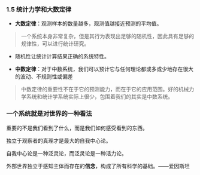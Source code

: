 ### 1.5 统计力学和大数定律

- **大数定律**：观测样本的数量越多，观测值越接近预测的平均值。

> 一个系统本身非常复杂，但是其行为表现出足够的随机性，因此具有足够的规律性，可以进行统计研究。

- 随机性让统计计算结果正确的系统特性。

- **中数定律**：对于中数系统，我们可以预计它与任何理论都或多或少地存在很大的波动、不规则性或偏差

> 中数定律的重要性不在于它的预测能力，而在于它的应用范围。好的机械力学系统和统计学系统实际上很少，包围着我们的其实是中数系统。


### 一个系统就是对世界的一种看法

重要的不是我们看到了什么，而是我们如何感受看到的东西。

独立于观察者的真理才是最大的自我中心论。

自我中心论是一种泛灵论，而泛灵论是一种活力论。

外部世界独立于感知主体而存在的**信念**，构成了所有科学的基础。——爱因斯坦

